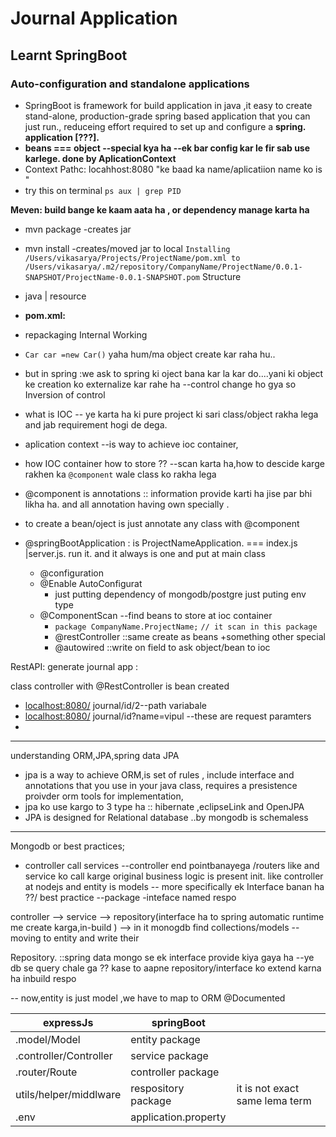 # Journal Application 

## Learnt SpringBoot
### Auto-configuration and standalone applications
- SpringBoot is framework for build application in java ,it easy to create stand-alone, production-grade spring based application that you can just run., reduceing effort required to set up and configure  a **spring. application [???].**
- **beans === object --special kya ha --ek bar config kar le fir sab use karlege. done by AplicationContext**
- Context Pathc: locahhost:8080 "ke baad ka name/aplicatiion name ko is "
- try this on terminal ` ps aux | grep PID `


**Meven: build bange ke kaam  aata ha , or dependency manage karta ha**

- mvn package -creates jar
- mvn install -creates/moved jar to local
  `Installing /Users/vikasarya/Projects/ProjectName/pom.xml to /Users/vikasarya/.m2/repository/CompanyName/ProjectName/0.0.1-SNAPSHOT/ProjectName-0.0.1-SNAPSHOT.pom`
  Structure

- java | resource
- **pom.xml:**
- repackaging
  Internal  Working

- ` Car car =new Car() `  yaha hum/ma object create kar raha hu..
- but in spring :we ask to spring ki oject bana kar la kar do....yani ki object ke creation ko externalize kar rahe ha --control change ho gya so Inversion of control
- what is IOC -- ye karta ha ki pure project ki sari class/object rakha lega and jab requirement hogi de dega.
- aplication context --is way to achieve ioc container,
- how IOC container how to store ?? --scan karta ha,how to descide karge rakhen ka `@component`  wale class  ko rakha lega
- @component is annotations :: information provide karti ha jise par bhi likha ha. and all annotation having own specially .

- to create a bean/oject is just annotate any class with @component
- @springBootApplication : is ProjectNameApplication. === index.js |server.js. run it. and it always is one and put at main class
    - @configuration
    - @Enable AutoConfigurat
        - just putting dependency of mongodb/postgre just puting env type
    - @ComponentScan --find beans to store at ioc container
        - `package CompanyName.ProjectName;`  `// it scan in this package`
        - @restController ::same create as beans +something other special
        - @autowired ::write on field to ask object/bean to ioc

RestAPI: generate journal app :

class controller with @RestController is bean created

-  [﻿localhost:8080/](http://localhost:8080/) journal/id/2--path variabale
-  [﻿localhost:8080/](http://localhost:8080/) journal/id?name=vipul --these are request paramters
- 
---
   understanding ORM,JPA,spring data JPA

- jpa is a way to achieve ORM,is set of rules , include interface and annotations that you use in your java class, requires a presistence proivder orm tools for implementation,
- jpa ko use kargo to 3 type ha :: hibernate ,eclipseLink and OpenJPA
- JPA is designed for Relational database ..by mongodb is schemaless
---
Mongodb or best practices;

- controller call services --controller end pointbanayega /routers like and service ko call karge original business logic is present init. like controller at nodejs and entity is models
  -- more specifically ek Interface banan ha ??/ best practice --package -inteface named respo



controller --> service --> repository(interface ha to spring automatic runtime me create karga,in-build ) --> in it monogdb find collections/models --moving to entity and write their



Repository. ::spring data mongo se ek interface provide kiya gaya ha --ye db se query chale ga ?? kase to aapne repository/interface ko extend karna ha inbuild respo

-- now,entity is just model ,we have to map to ORM @Documented



| expressJs | springBoot |  |
| ----- | ----- | ----- |
| .model/Model | entity package |  |
| .controller/Controller | service package |  |
| .router/Route | controller package |  |
| utils/helper/middlware | respository package | it is not exact same lema term |
| .env | application.property |  |
